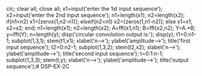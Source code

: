 clc;
clear all;
close all;
x1=input('enter the 1st input sequence');
x2=input('enter the 2nd input sequence');
n1=length(x1);
n2=length(x2);
if(n1<n2)
x1=[zeros(1,n2-n1)];
elseif(n2<n1)
x2=[zeros(1,n1-n2)];
else
x1=x1;
x2=x2;
end;
n1=length(x1);
n2=length(x2);
A=fft(x1,n1);
B=fft(x2,n2);
Y=A.*B;
y=ifft(Y);
n=length(y);
disp('circular convolution output is:');
disp(y);
t1=0:n1-1;
subplot(1,3,1);
stem(t1,x1);
xlabel('n-->');
ylabel('amplitude-->');
title('first input sequence');
t2=0:n2-1;
subplot(1,3,2);
stem(t2,x2);
xlabel('n-->');
ylabel('amplitude-->');
title('second input sequence');
t=0:1:n-1;
subplot(1,3,3);
stem(t,y);
xlabel('n-->');
ylabel('amplitude-->');
title('output sequence');# DSP-EX-2C
